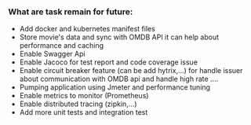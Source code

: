 ### What are task remain for future:
* Add docker and kubernetes manifest files
* Store movie's data and sync with OMDB API it can help about performance and caching
* Enable Swagger Api
* Enable Jacoco for test report and code coverage issue  
* Enable circuit breaker feature (can be add hytrix,...) for handle issuer about communication with OMDB api and handle high rate .... 
* Pumping application using Jmeter and performance tuning
* Enable metrics to monitor (Prometheus)
* Enable distributed tracing (zipkin,...)
* Add more unit tests and integration test